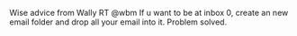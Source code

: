 <!--
id: 1120690279
link: http://kevinisom.info/post/1120690279/wise-advice-from-wally-rt-wbm-if-u-want-to-be-at
slug: wise-advice-from-wally-rt-wbm-if-u-want-to-be-at
date: Wed Sep 15 2010 00:20:19 GMT+1200 (NZST)
raw: {"blog_name":"kevinisom","id":1120690279,"post_url":"http://kevinisom.info/post/1120690279/wise-advice-from-wally-rt-wbm-if-u-want-to-be-at","slug":"wise-advice-from-wally-rt-wbm-if-u-want-to-be-at","type":"text","date":"2010-09-14 12:20:19 GMT","timestamp":1284466819,"state":"published","format":"html","reblog_key":"z6t3Mgxi","tags":[],"short_url":"http://tmblr.co/Zw68Yy12p61d","highlighted":[],"feed_item":"http://twitter.com/kev_nz/statuses/24428715620","from_feed_id":"650289","note_count":0,"title":null,"body":"<p>Wise advice from Wally RT @wbm If u want to be at inbox 0, create an new email folder and drop all your email into it. Problem solved.</p>"}
publish: 2010-09-015
tags: 
title: null
-->


Wise advice from Wally RT @wbm If u want to be at inbox 0, create an new
email folder and drop all your email into it. Problem solved.


